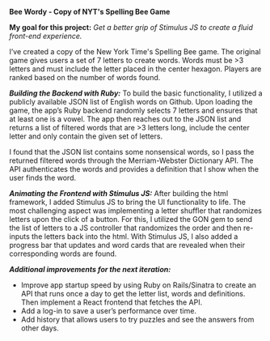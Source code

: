 **Bee Wordy - Copy of NYT's Spelling Bee Game**

**My goal for this project:** *Get a better grip of Stimulus JS to create a fluid front-end experience.*

I’ve created a copy of the New York Time's Spelling Bee game. The original game gives users a set of 7 letters to create words. Words must be >3 letters and must include the letter placed in the center hexagon. Players are ranked based on the number of words found.

***Building the Backend with Ruby:***
To build the basic functionality, I utilized a publicly available JSON list of English words on Github. Upon loading the game, the app’s Ruby backend randomly selects 7 letters and ensures that at least one is a vowel. The app then reaches out to the JSON list and returns a list of filtered words that are >3 letters long, include the center letter and only contain the given set of letters.

I found that the JSON list contains some nonsensical words, so I pass the returned filtered words through the Merriam-Webster Dictionary API. The API authenticates the words and provides a definition that I show when the user finds the word. 

***Animating the Frontend with Stimulus JS:***
After building the html framework, I added Stimulus JS to bring the UI functionality to life.  The most challenging aspect was implementing a letter shuffler that randomizes letters upon the click of a button. For this, I utilized the GON gem to send the list of letters to a JS controller that randomizes the order and then re-inputs the letters back into the html. With Stimulus JS, I also added a progress bar that updates and word cards that are revealed when their corresponding words are found.

***Additional improvements for the next iteration:***
- Improve app startup speed by using Ruby on Rails/Sinatra to create an API that runs once a day to get the letter list, words and definitions. Then implement a  React frontend that fetches the API.
- Add a log-in to save a user’s performance over time.
- Add history that allows users to try puzzles and see the answers from other days.
